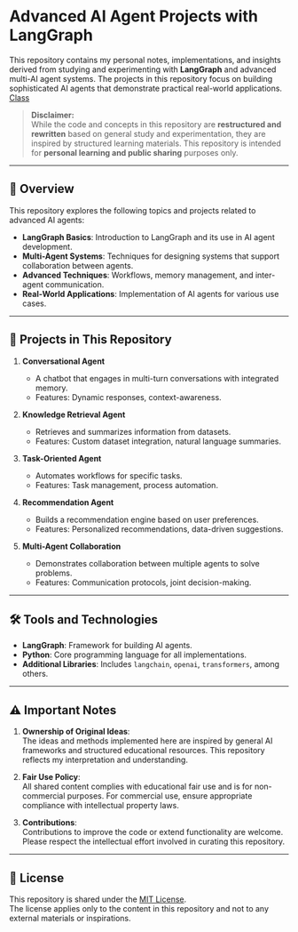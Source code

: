 # Advanced AI Agent Projects with LangGraph

This repository contains my personal notes, implementations, and insights derived from studying and experimenting with **LangGraph** and advanced multi-AI agent systems. The projects in this repository focus on building sophisticated AI agents that demonstrate practical real-world applications.
[Class](https://cdn.day1company.io/prod/uploads/202411/154145-1154/-%ED%8C%A8%EC%8A%A4%ED%8A%B8%EC%BA%A0%ED%8D%BC%EC%8A%A4--%EA%B5%90%EC%9C%A1%EA%B3%BC%EC%A0%95%EC%86%8C%EA%B0%9C%EC%84%9C-%EB%AA%A8%EB%91%90%EC%9D%98-ai-%EC%BC%80%EC%9D%B8%EC%9D%98-langgraph%EB%A1%9C-%EB%81%9D%EB%82%B4%EB%8A%94-%EB%A9%80%ED%8B%B0-ai-agent-ft.-5%EA%B0%80%EC%A7%80-advanced-ai-agent-%EA%B5%AC%EC%B6%95-%ED%94%84%EB%A1%9C%EC%A0%9D%ED%8A%B8.pdf)

> **Disclaimer:**  
> While the code and concepts in this repository are **restructured and rewritten** based on general study and experimentation, they are inspired by structured learning materials. This repository is intended for **personal learning and public sharing** purposes only.

---

## 📘 Overview
This repository explores the following topics and projects related to advanced AI agents:
- **LangGraph Basics**: Introduction to LangGraph and its use in AI agent development.
- **Multi-Agent Systems**: Techniques for designing systems that support collaboration between agents.
- **Advanced Techniques**: Workflows, memory management, and inter-agent communication.
- **Real-World Applications**: Implementation of AI agents for various use cases.

---

## 🚀 Projects in This Repository
1. **Conversational Agent**  
   - A chatbot that engages in multi-turn conversations with integrated memory.  
   - Features: Dynamic responses, context-awareness.

2. **Knowledge Retrieval Agent**  
   - Retrieves and summarizes information from datasets.  
   - Features: Custom dataset integration, natural language summaries.

3. **Task-Oriented Agent**  
   - Automates workflows for specific tasks.  
   - Features: Task management, process automation.

4. **Recommendation Agent**  
   - Builds a recommendation engine based on user preferences.  
   - Features: Personalized recommendations, data-driven suggestions.

5. **Multi-Agent Collaboration**  
   - Demonstrates collaboration between multiple agents to solve problems.  
   - Features: Communication protocols, joint decision-making.

---

## 🛠️ Tools and Technologies
- **LangGraph**: Framework for building AI agents.
- **Python**: Core programming language for all implementations.
- **Additional Libraries**: Includes `langchain`, `openai`, `transformers`, among others.

---

## ⚠️ Important Notes
1. **Ownership of Original Ideas**:  
   The ideas and methods implemented here are inspired by general AI frameworks and structured educational resources. This repository reflects my interpretation and understanding.

2. **Fair Use Policy**:  
   All shared content complies with educational fair use and is for non-commercial purposes. For commercial use, ensure appropriate compliance with intellectual property laws.

3. **Contributions**:  
   Contributions to improve the code or extend functionality are welcome. Please respect the intellectual effort involved in curating this repository.

---

## 📝 License
This repository is shared under the [MIT License](LICENSE).  
The license applies only to the content in this repository and not to any external materials or inspirations.

